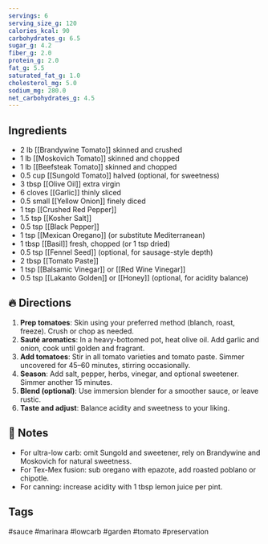 ```yaml
---
servings: 6
serving_size_g: 120
calories_kcal: 90
carbohydrates_g: 6.5
sugar_g: 4.2
fiber_g: 2.0
protein_g: 2.0
fat_g: 5.5
saturated_fat_g: 1.0
cholesterol_mg: 5.0
sodium_mg: 280.0
net_carbohydrates_g: 4.5
---
```


## Ingredients
- 2 lb [[Brandywine Tomato]] skinned and crushed  
- 1 lb [[Moskovich Tomato]] skinned and chopped  
- 1 lb [[Beefsteak Tomato]] skinned and chopped  
- 0.5 cup [[Sungold Tomato]] halved (optional, for sweetness)  
- 3 tbsp [[Olive Oil]] extra virgin  
- 6 cloves [[Garlic]] thinly sliced  
- 0.5 small [[Yellow Onion]] finely diced  
- 1 tsp [[Crushed Red Pepper]]  
- 1.5 tsp [[Kosher Salt]]
- 0.5 tsp [[Black Pepper]]
- 1 tsp [[Mexican Oregano]] (or substitute Mediterranean)  
- 1 tbsp [[Basil]] fresh, chopped (or 1 tsp dried)  
- 0.5 tsp [[Fennel Seed]] (optional, for sausage-style depth)  
- 2 tbsp [[Tomato Paste]]  
- 1 tsp [[Balsamic Vinegar]] or [[Red Wine Vinegar]]  
- 0.5 tsp [[Lakanto Golden]] or [[Honey]] (optional, for acidity balance)

## 🔥 Directions
1. **Prep tomatoes**: Skin using your preferred method (blanch, roast, freeze). Crush or chop as needed.
2. **Sauté aromatics**: In a heavy-bottomed pot, heat olive oil. Add garlic and onion, cook until golden and fragrant.
3. **Add tomatoes**: Stir in all tomato varieties and tomato paste. Simmer uncovered for 45–60 minutes, stirring occasionally.
4. **Season**: Add salt, pepper, herbs, vinegar, and optional sweetener. Simmer another 15 minutes.
5. **Blend (optional)**: Use immersion blender for a smoother sauce, or leave rustic.
6. **Taste and adjust**: Balance acidity and sweetness to your liking.

## 🧠 Notes
- For ultra-low carb: omit Sungold and sweetener, rely on Brandywine and Moskovich for natural sweetness.
- For Tex-Mex fusion: sub oregano with epazote, add roasted poblano or chipotle.
- For canning: increase acidity with 1 tbsp lemon juice per pint.

## Tags
#sauce #marinara #lowcarb #garden #tomato #preservation
